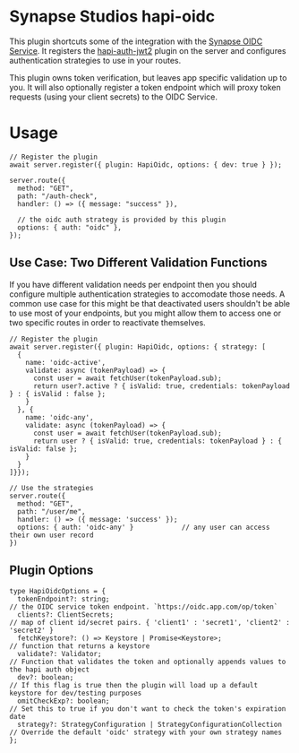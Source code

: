 # Synapse Studios hapi-oidc

This plugin shortcuts some of the integration with the [Synapse OIDC Service](https://github.com/synapsestudios/oidc-platform). It registers the [hapi-auth-jwt2](https://github.com/dwyl/hapi-auth-jwt2/issues) plugin on the server and configures authentication strategies to use in your routes.

This plugin owns token verification, but leaves app specific validation up to you. It will also optionally register a token endpoint which will proxy token requests (using your client secrets) to the OIDC Service.

# Usage
```
// Register the plugin
await server.register({ plugin: HapiOidc, options: { dev: true } });

server.route({
  method: "GET",
  path: "/auth-check",
  handler: () => ({ message: "success" }),

  // the oidc auth strategy is provided by this plugin
  options: { auth: "oidc" },
});
```

## Use Case: Two Different Validation Functions
If you have different validation needs per endpoint then you should configure multiple authentication strategies to accomodate those needs. A common use case for this might be that deactivated users shouldn't be able to use most of your endpoints, but you might allow them to access one or two specific routes in order to reactivate themselves.

```
// Register the plugin
await server.register({ plugin: HapiOidc, options: { strategy: [
  {
    name: 'oidc-active',
    validate: async (tokenPayload) => {
      const user = await fetchUser(tokenPayload.sub);
      return user?.active ? { isValid: true, credentials: tokenPayload } : { isValid : false };
    }
  }, {
    name: 'oidc-any',
    validate: async (tokenPayload) => {
      const user = await fetchUser(tokenPayload.sub);
      return user ? { isValid: true, credentials: tokenPayload } : { isValid: false };
    }
  }
]}});

// Use the strategies
server.route({
  method: "GET",
  path: "/user/me",
  handler: () => ({ message: 'success' });
  options: { auth: 'oidc-any' }            // any user can access their own user record
})
```

## Plugin Options
```
type HapiOidcOptions = {
  tokenEndpoint?: string;                                            // the OIDC service token endpoint. `https://oidc.app.com/op/token`
  clients?: ClientSecrets;                                           // map of client id/secret pairs. { 'client1' : 'secret1', 'client2' : 'secret2' }
  fetchKeystore?: () => Keystore | Promise<Keystore>;                // function that returns a keystore
  validate?: Validator;                                              // Function that validates the token and optionally appends values to the hapi auth object
  dev?: boolean;                                                     // If this flag is true then the plugin will load up a default keystore for dev/testing purposes
  omitCheckExp?: boolean;                                            // Set this to true if you don't want to check the token's expiration date
  strategy?: StrategyConfiguration | StrategyConfigurationCollection // Override the default 'oidc' strategy with your own strategy names
};
```
